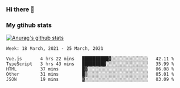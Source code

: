 ### Hi there 👋

### My gtihub stats

[![Anurag's github stats](https://github-readme-stats.vercel.app/api?username=gaozhidong)](https://github.com/gaozhidong/github-readme-stats)

<!--START_SECTION:waka-->
```text
Week: 18 March, 2021 - 25 March, 2021

Vue.js       4 hrs 22 mins   ██████████▓░░░░░░░░░░░░░░   42.11 % 
TypeScript   3 hrs 43 mins   █████████░░░░░░░░░░░░░░░░   35.99 % 
HTML         37 mins         █▓░░░░░░░░░░░░░░░░░░░░░░░   06.08 % 
Other        31 mins         █▒░░░░░░░░░░░░░░░░░░░░░░░   05.01 % 
JSON         19 mins         ▓░░░░░░░░░░░░░░░░░░░░░░░░   03.09 % 
```
<!--END_SECTION:waka-->